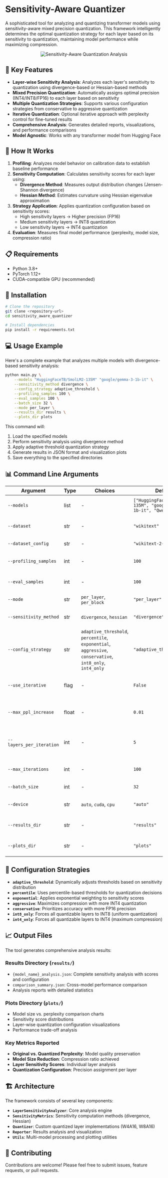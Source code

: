 # Sensitivity-Aware Quantizer

A sophisticated tool for analyzing and quantizing transformer models using sensitivity-aware mixed precision quantization. This framework intelligently determines the optimal quantization strategy for each layer based on its sensitivity to quantization, maintaining model performance while maximizing compression.

<p align="center">
  <img src="https://github.com/user-attachments/assets/a7ec6f0b-6fd1-44b3-983d-a91baa5dd738" alt="Sensitivity-Aware Quantization Analysis" />
</p>

## 🎯 Key Features

- **Layer-wise Sensitivity Analysis**: Analyzes each layer's sensitivity to quantization using divergence-based or Hessian-based methods
- **Mixed Precision Quantization**: Automatically assigns optimal precision (INT4/INT8/FP16) to each layer based on sensitivity
- **Multiple Quantization Strategies**: Supports various configuration strategies from conservative to aggressive quantization
- **Iterative Quantization**: Optional iterative approach with perplexity control for fine-tuned results
- **Comprehensive Analysis**: Generates detailed reports, visualizations, and performance comparisons
- **Model Agnostic**: Works with any transformer model from Hugging Face

## 🔧 How It Works

1. **Profiling**: Analyzes model behavior on calibration data to establish baseline performance
2. **Sensitivity Computation**: Calculates sensitivity scores for each layer using:
   - **Divergence Method**: Measures output distribution changes (Jensen-Shannon divergence)
   - **Hessian Method**: Estimates curvature using Hessian eigenvalue approximation
3. **Strategy Application**: Applies quantization configuration based on sensitivity scores:
   - High sensitivity layers → Higher precision (FP16)
   - Medium sensitivity layers → INT8 quantization
   - Low sensitivity layers → INT4 quantization
4. **Evaluation**: Measures final model performance (perplexity, model size, compression ratio)

## 📋 Requirements

- Python 3.8+
- PyTorch 1.12+
- CUDA-compatible GPU (recommended)

## 🚀 Installation

```bash
# Clone the repository
git clone <repository-url>
cd sensitivity_aware_quantizer

# Install dependencies
pip install -r requirements.txt
```

## 💻 Usage Example

Here's a complete example that analyzes multiple models with divergence-based sensitivity analysis:

```bash
python main.py \
    --models "HuggingFaceTB/SmolLM2-135M" "google/gemma-3-1b-it" \
    --sensitivity_method divergence \
    --config_strategy adaptive_threshold \
    --profiling_samples 100 \
    --eval_samples 100 \
    --batch_size 32 \
    --mode per_layer \
    --results_dir results \
    --plots_dir plots
```

This command will:
1. Load the specified models
2. Perform sensitivity analysis using divergence method
3. Apply adaptive threshold quantization strategy
4. Generate results in JSON format and visualization plots
5. Save everything to the specified directories

## 📊 Command Line Arguments

| Argument | Type | Choices | Default | Description |
|----------|------|---------|---------|-------------|
| `--models` | list | - | `["HuggingFaceTB/SmolLM2-135M", "google/gemma-3-1b-it", "Qwen/Qwen3-4B"]` | List of Hugging Face model names to analyze |
| `--dataset` | str | - | `"wikitext"` | Dataset name for profiling and evaluation |
| `--dataset_config` | str | - | `"wikitext-2-raw-v1"` | Dataset configuration/subset |
| `--profiling_samples` | int | - | `100` | Number of samples used for sensitivity profiling |
| `--eval_samples` | int | - | `100` | Number of samples used for final evaluation |
| `--mode` | str | `per_layer`, `per_block` | `"per_layer"` | Granularity of sensitivity analysis |
| `--sensitivity_method` | str | `divergence`, `hessian` | `"divergence"` | Method for computing layer sensitivity scores |
| `--config_strategy` | str | `adaptive_threshold`, `percentile`, `exponential`, `aggressive`, `conservative`, `int8_only`, `int4_only` | `"adaptive_threshold"` | Strategy for assigning quantization precision |
| `--use_iterative` | flag | - | `False` | Enable iterative quantization with perplexity monitoring |
| `--max_ppl_increase` | float | - | `0.01` | Maximum allowed perplexity increase during iterative quantization |
| `--layers_per_iteration` | int | - | `5` | Number of layers to quantize per iteration (when using iterative mode) |
| `--max_iterations` | int | - | `100` | Maximum iterations for iterative quantization |
| `--batch_size` | int | - | `32` | Batch size for processing samples |
| `--device` | str | `auto`, `cuda`, `cpu` | `"auto"` | Computing device (auto-detects CUDA availability) |
| `--results_dir` | str | - | `"results"` | Directory to save JSON results and analysis reports |
| `--plots_dir` | str | - | `"plots"` | Directory to save visualization plots and charts |

## 🎯 Configuration Strategies

- **`adaptive_threshold`**: Dynamically adjusts thresholds based on sensitivity distribution
- **`percentile`**: Uses percentile-based thresholds for quantization decisions
- **`exponential`**: Applies exponential weighting to sensitivity scores
- **`aggressive`**: Maximizes compression with more INT4 quantization
- **`conservative`**: Prioritizes accuracy with more FP16 precision
- **`int8_only`**: Forces all quantizable layers to INT8 (uniform quantization)
- **`int4_only`**: Forces all quantizable layers to INT4 (maximum compression)

## 📈 Output Files

The tool generates comprehensive analysis results:

### Results Directory (`results/`)
- `{model_name}_analysis.json`: Complete sensitivity analysis with scores and configuration
- `comparison_summary.json`: Cross-model performance comparison
- Analysis reports with detailed statistics

### Plots Directory (`plots/`)
- Model size vs. perplexity comparison charts
- Sensitivity score distributions
- Layer-wise quantization configuration visualizations
- Performance trade-off analysis

### Key Metrics Reported
- **Original vs. Quantized Perplexity**: Model quality preservation
- **Model Size Reduction**: Compression ratio achieved
- **Layer Sensitivity Scores**: Individual layer analysis
- **Quantization Configuration**: Precision assignment per layer


## 🏗️ Architecture

The framework consists of several key components:

- **`LayerSensitivityAnalyzer`**: Core analysis engine
- **`SensitivityMetrics`**: Sensitivity computation methods (divergence, Hessian)
- **`Quantizer`**: Custom quantized layer implementations (W4A16, W8A16)
- **`Reporter`**: Results analysis and visualization
- **`Utils`**: Multi-model processing and plotting utilities

## 🤝 Contributing

Contributions are welcome! Please feel free to submit issues, feature requests, or pull requests.



